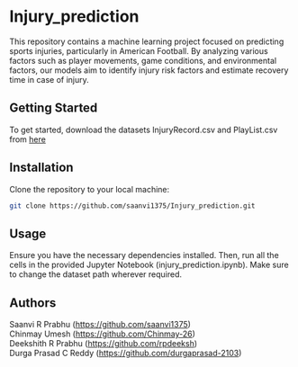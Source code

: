 # Injury_prediction

This repository contains a machine learning project focused on predicting sports injuries, particularly in American Football. By analyzing various factors such as player movements, game conditions, and environmental factors, our models aim to identify injury risk factors and estimate recovery time in case of injury.

## Getting Started

To get started, download the datasets InjuryRecord.csv and PlayList.csv from [here](https://github.com/tkding/COGS108_fa22-final-project-data-file/blob/main/InjuryRecord%20.csv)

## Installation

Clone the repository to your local machine:

```bash
git clone https://github.com/saanvi1375/Injury_prediction.git
```

## Usage

Ensure you have the necessary dependencies installed. Then, run all the cells in the provided Jupyter Notebook (injury_prediction.ipynb). Make sure to change the dataset path wherever required.

## Authors

Saanvi R Prabhu (https://github.com/saanvi1375)   
Chinmay Umesh (https://github.com/Chinmay-26)  
Deekshith R Prabhu (https://github.com/rpdeeksh)  
Durga Prasad C Reddy (https://github.com/durgaprasad-2103)  
